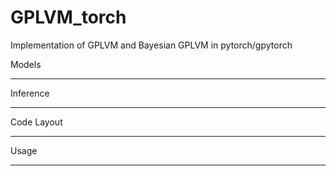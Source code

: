 # GPLVM_torch

Implementation of GPLVM and Bayesian GPLVM in pytorch/gpytorch


Models 

-------------


Inference

-------------


Code Layout 

---------------


Usage

------------
